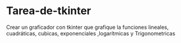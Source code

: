 # Tarea-de-tkinter
Crear un graficador con tkinter que grafique la funciones lineales, cuadráticas,  cubicas, exponenciales ,logarítmicas y Trigonometricas

